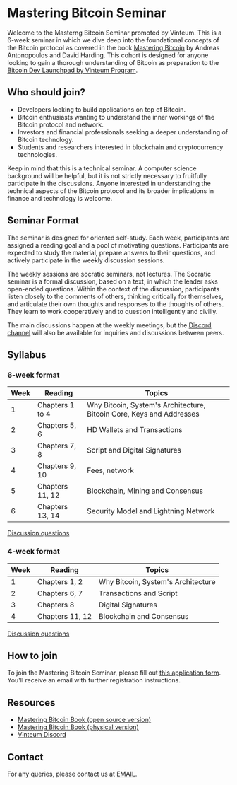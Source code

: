 # Mastering Bitcoin Seminar

Welcome to the Masterng Bitcoin Seminar promoted by Vinteum. This is a 6-week
seminar in which we dive deep into the foundational concepts of
the Bitcoin protocol as covered in the book [Mastering
Bitcoin](https://github.com/bitcoinbook/bitcoinbook) by Andreas Antonopoulos and
David Harding. This cohort is designed for anyone looking to gain a thorough
understanding of Bitcoin as preparation to the [Bitcoin Dev Launchpad by Vinteum
Program](https://github.com/vinteum-bdl). 

## Who should join?

- Developers looking to build applications on top of Bitcoin.
- Bitcoin enthusiasts wanting to understand the inner workings of the Bitcoin
  protocol and network.
- Investors and financial professionals seeking a deeper understanding of
  Bitcoin technology.
- Students and researchers interested in blockchain and cryptocurrency
  technologies.

Keep in mind that this is a technical seminar. A computer science background
will be helpful, but it is not strictly necessary to fruitfully participate in
the discussions. Anyone interested in understanding the technical
aspects of the Bitcoin protocol and its broader implications in finance and
technology is welcome.

## Seminar Format

The seminar is designed for oriented self-study. Each week, participants are
assigned a reading goal and a pool of motivating questions. Participants are
expected to study the material, prepare answers to their questions, and actively
participate in the weekly discussion sessions.

The weekly sessions are socratic seminars, not lectures. The Socratic seminar is
a formal discussion, based on a text, in which the leader asks open-ended
questions. Within the context of the discussion, participants listen closely to
the comments of others, thinking critically for themselves, and articulate their
own thoughts and responses to the thoughts of others. They learn to work
cooperatively and to question intelligently and civilly.

The main discussions happen at the weekly meetings, but the [Discord
channel](https://discord.gg/N5RAvC8Zqk) will also be available for inquiries and
discussions between peers.

## Syllabus

### 6-week format

| Week | Reading         | Topics                                                               |
|------|-----------------|----------------------------------------------------------------------|
| 1    | Chapters 1 to 4 | Why Bitcoin, System's Architecture, Bitcoin Core, Keys and Addresses |
| 2    | Chapters 5, 6   | HD Wallets and Transactions                                          |
| 3    | Chapters 7, 8   | Script and Digital Signatures                                        |
| 4    | Chapters 9, 10  | Fees, network                                                        |
| 5    | Chapters 11, 12 | Blockchain, Mining and Consensus                                     |
| 6    | Chapters 13, 14 | Security Model and Lightning Network                                 |

[Discussion questions](motivating-questions-6-week.md)

### 4-week format

| Week | Reading         | Topics                             |
|------|-----------------|------------------------------------|
| 1    | Chapters 1, 2   | Why Bitcoin, System's Architecture |
| 2    | Chapters 6, 7   | Transactions and Script            |
| 3    | Chapters 8      | Digital Signatures                 |
| 4    | Chapters 11, 12 | Blockchain and Consensus           |

[Discussion questions](motivating-questions-4-week.md)

## How to join

To join the Mastering Bitcoin Seminar, please fill out [this application form]().
You'll receive an email with further registration instructions.

## Resources

- [Mastering Bitcoin Book (open source version)](https://github.com/bitcoinbook/bitcoinbook)
- [Mastering Bitcoin Book (physical version)](https://a.co/d/4UNf4jo)
- [Vinteum Discord](https://discord.gg/N5RAvC8Zqk)

## Contact

For any queries, please contact us at [EMAIL]().
